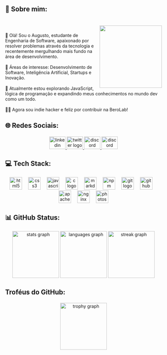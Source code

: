 <h2 align="left">💫 Sobre mim:</h2>

###

<br clear="both">

<img align="right" height="200" src="https://i.gifer.com/1j6F.gif"  />

###

<p align="left">👋 Olá! Sou o Augusto, estudante de Engenharia de Software, apaixonado por resolver problemas através da tecnologia e recentemente mergulhando mais fundo na área de desenvolvimento.<br><br>🌱 Áreas de interesse: Desenvolvimento de Software, Inteligência Artificial, Startups e Inovação.<br><br>🚀 Atualmente estou explorando JavaScript, lógica de programação e expandindo meus conhecimentos no mundo dev como um todo.<br><br>👨‍💻 Agora sou indie hacker e feliz por contribuir na BeroLab!</p>

###

<h2 align="left">🌐 Redes Sociais:</h2>

###

<div align="center">
  <a href="https://www.linkedin.com/in/augusto-corr%C3%AAa-6537a8276/" target="_blank">
    <img src="https://raw.githubusercontent.com/maurodesouza/profile-readme-generator/master/src/assets/icons/social/linkedin/default.svg" width="52" height="40" alt="linkedin logo"  />
  </a>
  <a href="https://x.com/Augustogatti_" target="_blank">
    <img src="https://cdn.simpleicons.org/x/FFFFFF/ffffff" width="52" height="40" alt="twitter logo"  />
  </a>
  <a href="https://discord.gg/NwJcK3FFbE" target="_blank">
    <img src="https://raw.githubusercontent.com/maurodesouza/profile-readme-generator/master/src/assets/icons/social/discord/default.svg" width="52" height="40" alt="discord logo"  />
  </a>
    <a href="https://br.pinterest.com/augustogatti_/" target="_blank">
    <img src="https://cdn.simpleicons.org/pinterest/FFFFFF/f80000" width="52" height="40" alt="discord logo"  />
  </a>
</div>

###

<h2 align="left">💻 Tech Stack:</h2>

###

<div align="center">
  <img src="https://cdn.jsdelivr.net/gh/devicons/devicon/icons/html5/html5-original.svg" height="40" alt="html5 logo"  />
  <img width="12" />
  <img src="https://cdn.jsdelivr.net/gh/devicons/devicon/icons/css3/css3-original.svg" height="40" alt="css3 logo"  />
  <img width="12" />
  <img src="https://cdn.jsdelivr.net/gh/devicons/devicon/icons/javascript/javascript-original.svg" height="40" alt="javascript logo"  />
  <img width="12" />
  <img src="https://cdn.jsdelivr.net/gh/devicons/devicon/icons/c/c-original.svg" height="40" alt="c logo"  />
  <img width="12" />
  <img src="https://cdn.jsdelivr.net/gh/devicons/devicon/icons/markdown/markdown-original.svg" height="40" alt="markdown logo"  />
  <img width="12" />
  <img src="https://cdn.jsdelivr.net/gh/devicons/devicon/icons/npm/npm-original-wordmark.svg" height="40" alt="npm logo"  />
  <img width="12" />
  <img src="https://cdn.jsdelivr.net/gh/devicons/devicon/icons/git/git-original.svg" height="40" alt="git logo"  />
  <img width="12" />
  <img src="https://cdn.jsdelivr.net/gh/devicons/devicon/icons/github/github-original.svg" height="40" alt="github logo"  />
  <img width="12" />
  <img src="https://cdn.jsdelivr.net/gh/devicons/devicon/icons/apache/apache-original.svg" height="40" alt="apache logo"  />
  <img width="12" />
  <img src="https://cdn.jsdelivr.net/gh/devicons/devicon/icons/nginx/nginx-original.svg" height="40" alt="nginx logo"  />
  <img width="12" />
  <img src="https://cdn.jsdelivr.net/gh/devicons/devicon/icons/photoshop/photoshop-plain.svg" height="40" alt="photoshop logo"  />
</div>

###

<h2 align="left">📊 GitHub Status:</h2>

###

<div align="center">
  <img src="https://github-readme-stats.vercel.app/api?username=Augustbr01&hide_title=false&hide_rank=false&show_icons=true&include_all_commits=true&count_private=true&disable_animations=false&theme=blue-green&locale=pt-br&hide_border=false&order=1" height="150" alt="stats graph"  />
  <img src="https://github-readme-stats.vercel.app/api/top-langs?username=Augustbr01&locale=pt-br&hide_title=false&layout=compact&card_width=320&langs_count=5&theme=blue-green&hide_border=false&order=2" height="150" alt="languages graph"  />
  <img src="https://streak-stats.demolab.com?user=Augustbr01&locale=pt-br&mode=daily&theme=blue-green&hide_border=false&border_radius=5&date_format=j/n%5B/Y%5D&order=3" height="150" alt="streak graph"  />
</div>

###

<h2 align="left">Troféus do GitHub:</h2>

###

<div align="center">
  <img src="https://github-profile-trophy.vercel.app?username=Augustbr01&theme=matrix&column=4&row=1&margin-w=30&margin-h=1&no-bg=true&no-frame=true&order=4" height="150" alt="trophy graph"  />
</div>

###
